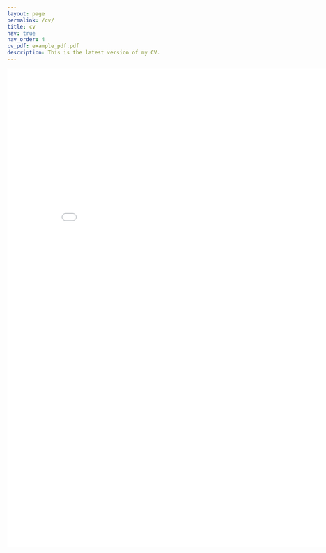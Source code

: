 ```yaml
---
layout: page
permalink: /cv/
title: cv
nav: true
nav_order: 4
cv_pdf: example_pdf.pdf
description: This is the latest version of my CV.
---
```


<iframe id="fred" style="border:0px solid #666CCD" title="PDF in an i-Frame" src="{{ site.baseurl }}/assets/pdf/CV-Munoz.pdf" frameborder="0" scrolling="auto" height="1100" width="850" ></iframe>